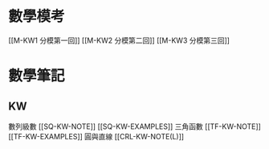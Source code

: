# 數學模考
[[M-KW1 分模第一回]]
[[M-KW2 分模第二回]]
[[M-KW3 分模第三回]]
# 數學筆記
## KW
數列級數 [[SQ-KW-NOTE]] [[SQ-KW-EXAMPLES]]
三角函數 [[TF-KW-NOTE]] [[TF-KW-EXAMPLES]]
圓與直線 [[CRL-KW-NOTE(L)]]
